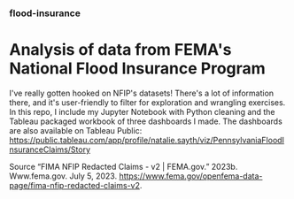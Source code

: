 ### flood-insurance
# Analysis of data from FEMA's National Flood Insurance Program

I've really gotten hooked on NFIP's datasets! There's a lot of information there, and it's user-friendly to filter for exploration and wrangling exercises. In this repo, I include my Jupyter Notebook with Python cleaning and the Tableau packaged workbook of three dashboards I made. The dashboards are also available on Tableau Public: https://public.tableau.com/app/profile/natalie.sayth/viz/PennsylvaniaFloodInsuranceClaims/Story

Source
“FIMA NFIP Redacted Claims - v2 | FEMA.gov.” 2023b. Www.fema.gov. July 5, 2023. https://www.fema.gov/openfema-data-page/fima-nfip-redacted-claims-v2.
